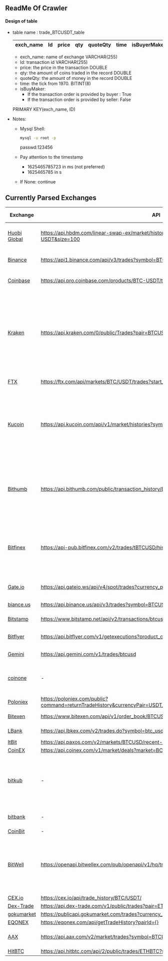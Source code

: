 ## ReadMe Of Crawler

#### Design of table
- table name : trade_BTCUSDT_table

    |exch_name| Id | price | qty |quoteQty| time | isBuyerMaker |
    |----|-------|-----|-----------|-----------|---|---|
    
    - exch_name: name of exchange VARCHAR(255)
    - Id: transaction id VARCHAR(255)
    - price: the price in the transaction DOUBLE
    - qty: the amount of coins traded in the record DOUBLE
    - quoteQty: the amount of money in the record DOUBLE
    - time: the tick from 1970. BITINT(8)
    - isBuyMaker: 
        - If the transaction order is provided by buyer : True
        - If the transaction order is provided by seller: False

    PRIMARY KEY(exch_name, ID)

- Notes:
    - Mysql Shell:
        ```bash
        mysql -u root -p
        ```
        passwd:123456

    - Pay attention to the timestamp
        - 1625465785723 in ms (not preferred)
        - 1625465785 in s
    - If None:
        continue

## Currently Parsed Exchanges
| Exchange | API | Request Limit | Running Interval | Remarks |
| -------- | --- | ------------- | ---------------- | ------- |
|[Huobi Global](https://huobiapi.github.io/docs/usdt_swap/v1/en/#general-query-a-batch-of-trade-records-of-a-contract)| https://api.hbdm.com/linear-swap-ex/market/history/trade?contract_code=BTC-USDT&size=100 | General 120 times request / 3 seconds for each IP| 60s | - 
|[Binance](https://binance-docs.github.io/apidocs/spot/en/#symbol-price-ticker)|https://api1.binance.com/api/v3/trades?symbol=BTCUSDT (1 weight for 1 coin)|1200 weights / min for each IP| 60s | -|
|[Coinbase](https://docs.pro.coinbase.com/#get-trades)|https://api.pro.coinbase.com/products/BTC-USDT/trades| 10 requests / second for each IP| 60s | - |
|[Kraken](https://docs.kraken.com/rest/)| https://api.kraken.com/0/public/Trades?pair=BTCUSDT&since=1625531618 | Every REST API user has a "call counter" which starts at 0, trade history calls increase the counter by 2. The maximum is 15, and the reduce rate is -0.33/second.| 60s | The limit is a problem. To solve it, one solutions is to crawl the transaction of different coins at cost of some some seconds delay| 
|[FTX](https://docs.ftx.com/#authentication) | https://ftx.com/api/markets/BTC/USDT/trades?start_time=1625531563&end_time=1625531657 | 30 requests / second | 60s | - |
|[Kucoin](https://docs.kucoin.top/#base-url) | https://api.kucoin.com/api/v1/market/histories?symbol=BTC-USDT | 1800 requests / minute | 30s | There seems no control of how many records or what time period of records returned by the endpoint.
| [Bithumb](https://apidocs.bithumb.com/) | https://api.bithumb.com/public/transaction_history/BTC_KRW |  135 requests / second | - |   As this exchanges only support transaction in Korean Won, not USD, so I ignoreed|
| [Bitfinex](https://docs.bitfinex.com/docs) |https://api-pub.bitfinex.com/v2/trades/tBTCUSD/hist (90 req/min) |rate limit is between 10 and 90 requests per minute, depending on the specific REST API endpoint| 60s | 
|[Gate.io](https://www.gate.io/docs/apiv4/en/index.html#retrieve-market-trades) | https://api.gateio.ws/api/v4/spot/trades?currency_pair=BTC_USDT&limit=1000 | 300 read operations per IP per second| 
|[biance.us](https://github.com/binance-us/binance-official-api-docs/blob/master/rest-api.md#general-info-on-limits) | https://api.binance.us/api/v3/trades?symbol=BTCUSDT (1 weight/request) | 1200 weight / minute |  
|[Bitstamp](https://www.bitstamp.net/api/#what-is-api) | https://www.bitstamp.net/api/v2/transactions/btcusdt/?time=hour | 8000 requests / 10 mins
|[Bitflyer](https://bitflyer.com/en-us/api) | https://api.bitflyer.com/v1/getexecutions?product_code=BTC_USD&count=100 | 500 queries per 5 minutes | - | The api seems not accessible.
|[Gemini](https://docs.gemini.com/rest-api/#two-factor-authentication) | https://api.gemini.com/v1/trades/btcusd | 120 requests per minute |
|[coinone](https://coinone.co.kr/exchange/trade/btc/krw) | - | - | -| It only contains KRW not USD, ignore|
|[Poloniex](https://docs.poloniex.com/#returntradehistory-public) | https://poloniex.com/public?command=returnTradeHistory&currencyPair=USDT_BTC&start=1610158341&end=1610499372 |  6 calls per second | 
|[Bitexen](http://docs.bitexen.com/)| https://www.bitexen.com/api/v1/order_book/BTCUSDT/ | 60 requests/min|
|[LBank](https://docs.lbkex.net/en/#url) | https://api.lbkex.com/v2/trades.do?symbol=btc_usdt&size=600 | 200 requests/10s |
|[ItBit](https://developer.paxos.com/docs/v2/api#tag/Orders) | https://api.paxos.com/v2/markets/BTCUSD/recent-executions
|[CoinEX](https://github.com/coinexcom/coinex_exchange_api/wiki/023deals) | https://api.coinex.com/v1/market/deals?market=BCHBTC| NA |
|[bitkub](https://www.bitkub.com/market/BTC)| - | - | - | It is a exchange for Thailand. Only sport THB, not USD or USDT|
|[bitbank](https://app.bitbank.cc/trade)| - | - | - | Only suppeort JPY |
|[CoinBit](https://www.coinbit.co.kr/)| - | - | - | Only KRW |
|[BitWell](https://bitwell-tech.github.io/oapi/#spot_matches) | https://openapi.bitwellex.com/pub/openapi/v1/hq/transaction?symbol=ETH_USDT | - | - | It only provised the latest transaction. We cannot have the recent transaction record.
|[CEX.io](https://cex.io/rest-api#trade-history) | https://cex.io/api/trade_history/BTC/USDT/ | 
|[Dex-Trade](https://docs.dex-trade.com/#api-Public_API-Trade_History) | https://api.dex-trade.com/v1/public/trades?pair=ETHUSDT | NA | 
|[gokumarket](https://dev.gokumarket.com/#/Trades/trades) | https://publicapi.gokumarket.com/trades?currency_pair=btc_usdt | 
|[EQONEX](https://developer.eqonex.com/#get-instrument-pairs) | https://eqonex.com/api/getTradeHistory?pairId={} | NA | 
| [AAX](https://www.aax.com/apidoc/index.html#rate-limits)| https://api.aax.com/v2/market/trades?symbol=BTCUSDT&limit=10 |10 / s, 150/min, 5000/h|
|[HitBTC](https://api.hitbtc.com/#rate-limiting) | https://api.hitbtc.com/api/2/public/trades/ETHBTC?sort=DESC | 10 request / s|


